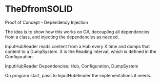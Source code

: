 # TheDfromSOLID
Proof of Concept - Dependency Injection

The idea is to show how this works on C#, decoupling all dependencies from a class, and injecting the dependencies as needed.

InputHubReader reads content from a Hub every X time and dumps that content to a DumpSystem.
X is the Reading interval, which is defined in the Configuration.

InputHubReader
  Dependencies: Hub, Configuration, DumpSystem

On program start, pass to InputHubReader the implementations it needs.

